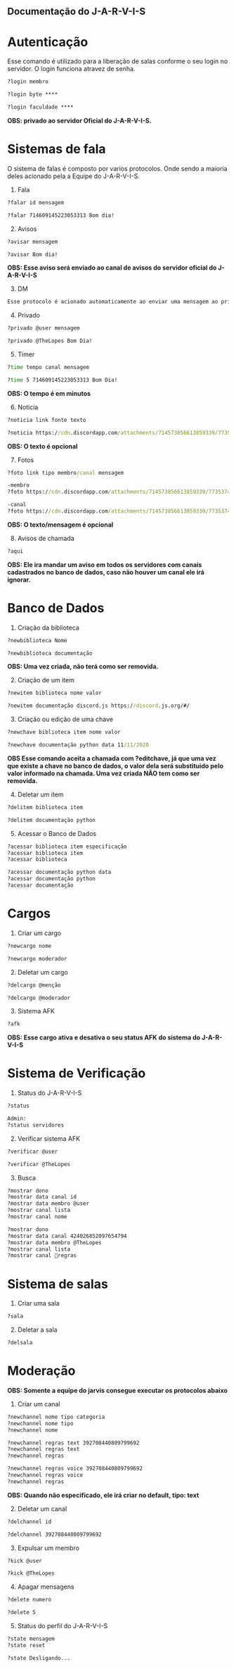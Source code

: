 ## Documentação do J-A-R-V-I-S
# Autenticação

Esse comando é utilizado para a liberação de salas conforme o seu login no servidor.
O login funciona atravez de senha.

```cmd
?login membro
```
```cmd
?login byte ****
```
```cmd
?login faculdade ****
```
**OBS: privado ao servidor Oficial do J-A-R-V-I-S.**

# Sistemas de fala 

O sistema de falas é composto por varios protocolos. Onde sendo a maioria deles acionado pela a Equipe do J-A-R-V-I-S.
1. Fala  
```cmd
?falar id mensagem
```
```cmd
?falar 714609145223053313 Bom dia!
```
2. Avisos
```cmd
?avisar mensagem
```

```cmd
?avisar Bom dia!
```
**OBS: Esse aviso será enviado ao canal de avisos do servidor oficial do J-A-R-V-I-S**

3. DM 
```cmd
Esse protocolo é acionado automaticamente ao enviar uma mensagem ao privado do bot.
```
4. Privado

```cmd
?privado @user mensagem
```
```cmd
?privado @TheLopes Bom Dia!
```

5. Timer

```cmd
?time tempo canal mensagem
```
```cmd 
?time 5 714609145223053313 Bom Dia!
```
**OBS: O tempo é em minutos**

6. Noticia

```cmd
?noticia link fonte texto
```
```cmd
?noticia https://cdn.discordapp.com/attachments/714573856613859339/773537424021520384/unknown.png http://www.coxinhanerd.com.br/pre-venda-disney-plus/ TEXTO DA NOTICIA 
```
**OBS: O texto é opcional**

7. Fotos

```cmd
?foto link tipo membro/canal mensagem
```
```cmd
-membro
?foto https://cdn.discordapp.com/attachments/714573856613859339/773537424021520384/unknown.png membro @TheLopes Foto da noticia
```
```cmd
-canal
?foto https://cdn.discordapp.com/attachments/714573856613859339/773537424021520384/unknown.png canal 714609145223053313 Foto da noticia
```
**OBS: O texto/mensagem é opcional**

8. Avisos de chamada

```cmd
?aqui
```
**OBS: Ele ira mandar um aviso em todos os servidores com canais cadastrados no banco de dados, caso não houver um canal ele irá ignorar.**

# Banco de Dados

1. Criação da biblioteca

```cmd
?newbiblioteca Nome
```

```cmd
?newbiblioteca documentação
```
**OBS: Uma vez criada, não terá como ser removida.**

2. Criação de um item 

```cmd
?newitem biblioteca nome valor
```

```cmd
?newitem documentação discord.js https://discord.js.org/#/
```
3. Criação ou edição de uma chave

```cmd
?newchave biblioteca item nome valor
```

```cmd
?newchave documentação python data 11/11/2020
```
**OBS Esse comando aceita a chamada com ?editchave, já que uma vez que existe a chave no banco de dados, o valor dela será substituido pelo valor informado na chamada. Uma vez criada NÃO tem como ser removida.**

4. Deletar um item

```cmd
?delitem biblioteca item
```

```cmd
?delitem documentação python
```

5. Acessar o Banco de Dados

```cmd
?acessar biblioteca item especificação
?acessar biblioteca item
?acessar biblioteca
```

```cmd
?acessar documentação python data
?acessar documentação python
?acessar documentação
```

# Cargos

1. Criar um cargo

```cmd
?newcargo nome
```

```cmd
?newcargo moderador
```

2. Deletar um cargo

```cmd
?delcargo @menção
```

```cmd
?delcargo @moderador
```

3. Sistema AFK

```cmd
?afk
```
**OBS: Esse cargo ativa e desativa o seu status AFK do sistema do J-A-R-V-I-S**

# Sistema de Verificação

1. Status do J-A-R-V-I-S

```cmd
?status
```
```cmd
Admin:
?status servidores
```

2. Verificar sistema AFK

```cmd
?verificar @user
```

```cmd
?verificar @TheLopes
```

3. Busca 

```cmd
?mostrar dono
?mostrar data canal id
?mostrar data membro @user
?mostrar canal lista
?mostrar canal nome
```

```cmd
?mostrar dono
?mostrar data canal 424026852097654794
?mostrar data membro @TheLopes
?mostrar canal lista
?mostrar canal 📃regras
```

# Sistema de salas

1. Criar uma sala

```cmd
?sala
```

2. Deletar a sala

```cmd
?delsala
```

# Moderação

**OBS: Somente a equipe do jarvis consegue executar os protocolos abaixo**
1. Criar um canal

```cmd
?newchannel nome tipo categoria
?newchannel nome tipo 
?newchannel nome 
```

```cmd
?newchannel regras text 392708440809799692
?newchannel regras text 
?newchannel regras 
```
```cmd
?newchannel regras voice 392708440809799692
?newchannel regras voice 
?newchannel regras 
```
**OBS: Quando não especificado, ele irá criar no default, tipo: text**

2. Deletar um canal

```cmd
?delchannel id
```

```cmd
?delchannel 392708440809799692
```
3. Expulsar um membro 


```cmd
?kick @user
```

```cmd
?kick @TheLopes
```

4. Apagar mensagens

```cmd
?delete numero
```

```cmd
?delete 5
```

5. Status do perfil do J-A-R-V-I-S

```cmd
?state mensagem
?state reset
```

```cmd
?state Desligando...
```
